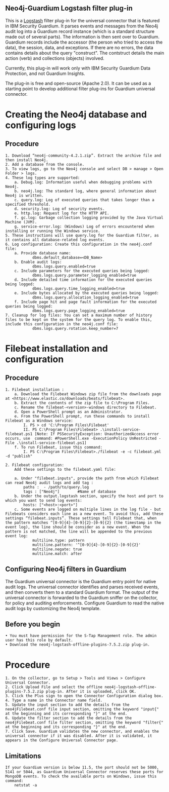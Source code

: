 ## Neo4j-Guardium Logstash filter plug-in

This is a [Logstash](https://github.com/elastic/logstash) filter plug-in for the universal connector that is featured in IBM Security Guardium. It parses events and messages from the Neo4j audit log into a Guardium record instance (which is a standard structure made out of several parts). The information is then sent over to Guardium. Guardium records include the accessor (the person who tried to access the data), the session, data, and exceptions. If there are no errors, the data contains details about the query "construct". The contstruct details the main action (verb) and collections (objects) involved.

Currently, this plug-in will work only with IBM Security Guardium Data Protection, and not Guardium Insights.

The plug-in is free and open-source (Apache 2.0). It can be used as a starting point to develop additional filter plug-ins for Guardium universal connector.

# Creating the Neo4j database and configuring logs

## Procedure

	1. Download “neo4j-community-4.2.1.zip”. Extract the archive file and then install Neo4j.
	2. Add a database from the console.
	3. To view logs, go to the Neo4j console and select DB > manage > Open Folder > logs.
	4. These log types are supported:
		a. Debug.log: Information useful when debugging problems with Neo4j.
		b. neo4j.log: The standard log, where general information about Neo4j is written.
		c. query.log: Log of executed queries that takes longer than a specified threshold.
		d. security.log: Log of security events.
		e. http.log: Request log for the HTTP API.
		f. gc.log: Garbage collection logging provided by the Java Virtual Machine (JVM).
		g. service-error.log: (Windows) Log of errors encountered when installing or running the Windows service.
	5. These instructions will use query.log for the Guardium filter, as it contains all database-related log events.
	6. Log configuration: Create this configuration in the neo4j.conf file:
		a. Provide database name:
				dbms.default_database=<DB_Name>
		b. Enable audit logs:
				dbms.logs.query.enabled=true
		c. Include parameters for the executed queries being logged:
				dbms.logs.query.parameter_logging_enabled=true
		d. Include detailed time information for the executed queries being logged:
				dbms.logs.query.time_logging_enabled=true
		e. Include bytes allocated by the executed queries being logged:
				dbms.logs.query.allocation_logging_enabled=true
		f. Include page hit and page fault information for the executed queries being logged:
				dbms.logs.query.page_logging_enabled=true
	7. Cleanup for log files: You can set a maximum number of history files to be kept on the system for the query log. To enable this, include this configuration in the neo4j.conf file:
				dbms.logs.query.rotation.keep_number=7

# Filebeat installation and configuration

## Procedure

	1. Filebeat installation :
		a. Download the Filebeat Windows zip file from the downloads page at <https://www.elastic.co/downloads/beats/filebeat>.
		b. Extract the contents of the zip file to C:\Program Files.
		c. Rename the filebeat-<version>-windows directory to Filebeat.
		d. Open a PowerShell prompt as an Administrator.
		e. From the PowerShell prompt, run these commands to install Filebeat as a Windows service:
			I. PS > cd 'C:\Program Files\Filebeat'
			II. PS C:\Program Files\Filebeat> .\install-service-filebeat.ps1 [Note: If PSSecurityException: UnauthorizedAccess error occurs, use  command: #PowerShell.exe -ExecutionPolicy UnRestricted -File .\install-service-filebeat.ps1]
		f. To run Filebeat, issue this command:
			I. PS C:\Program Files\Filebeat>./filebeat -e -c filebeat.yml -d "publish"

	2. Filebeat configuration:
		Add these settings to the filebeat.yaml file:

		a. Under "filebeat.inputs", provide the path from which Filebeat can read Neo4j audit logs and add tag :
			paths :  - /path/to/query.log
			tags : ["Neo4j"]		#Name of database
		b. Under the output.logstash section, specify the host and port to which you want to send log events:
			hosts: ["<host>:<port>"]
		c. Some events are logged on multiple lines in the log file - but Filebeats considers each line as a new event. To avoid this, add these settings “filebeat.inputs”. These settings tell Filebeat that, when the pattern matches ^[0-9]{4}-[0-9]{2}-[0-9]{2} (the timestamp in the event log), the line should be consider as a new event. When the pattern is not matched, the line will be appended to the previous event log:
				multiline.type: pattern
				multiline.pattern: '^[0-9]{4}-[0-9]{2}-[0-9]{2}'
				multiline.negate: true
				multiline.match: after


## Configuring Neo4j filters in Guardium

The Guardium universal connector is the Guardium entry point for native audit logs. The universal connector identifies and parses received events, and then converts them to a standard Guardium format. The output of the universal connector is forwarded to the Guardium sniffer on the collector, for policy and auditing enforcements. Configure Guardium to read the native audit logs by customizing the Neo4j template.

## Before you begin

	• You must have permission for the S-Tap Management role. The admin user has this role by default.
	• Download the neo4j-logstash-offline-plugins-7.5.2.zip plug-in.

# Procedure

	1. On the collector, go to Setup > Tools and Views > Configure Universal Connector.
	2. Click Upload File and select the offline neo4j-logstash-offline-plugins-7.5.2.zip plug-in. After it is uploaded, click OK.
	3. Click the Plus sign to open the Connector Configuration dialog box.
	4. Type a name in the Connector name field.
	5. Update the input section to add the details from the neo4jFilebeat.conf file input section, omitting the keyword "input{" at the beginning and its corresponding "}" at the end.
	6. Update the filter section to add the details from the neo4jFilebeat.conf file filter section, omitting the keyword "filter{" at the beginning and its corresponding "}" at the end.
	7. Click Save. Guardium validates the new connector, and enables the universal connector if it was disabled. After it is validated, it appears in the Configure Universal Connector page.

## Limitations

	If your Guardium version is below 11.5, the port should not be 5000, 5141 or 5044, as Guardium Universal Connector reserves these ports for MongoDB events. To check the available ports on Windows, issue this command:
		netstat -a
